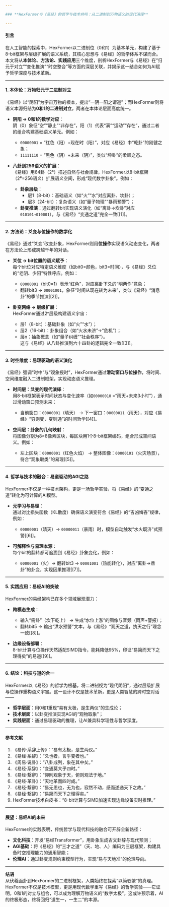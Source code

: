 ```yaml
---

### **HexFormer与《易经》的哲学与技术共鸣：从二进制到万物语义的现代演绎**

---
```


#### **引言**
在人工智能的探索中，HexFormer以二进制位（0和1）为基本单元，构建了基于8-bit框架与层级扩展的语义系统，其核心思想与《易经》的哲学体系不谋而合。本文将从**本体论、方法论、实践应用**三个维度，剖析HexFormer与《易经》在“归元于对立”“变化推演”“时空整合”等方面的深层关联，并揭示这一结合如何为AI赋予哲学深度与技术革新。

---

#### **1. 本体论：万物归元于二进制对立**
《易经》以“阴阳”为宇宙万物的根本，提出“一阴一阳之谓道”；而HexFormer则将语义本源归结为**0和1的二进制对立**，两者在本体论层面高度统一。

- **阴阳 → 0和1的数学对应**：  
  阴（0）象征“空”“静止”“非存在”，阳（1）代表“满”“运动”“存在”，通过二者的组合构建基础语义单元。例如：  
  - `00000001` = “红色（阳）+现在时（阳）”，对应《易经》中“乾卦”的刚健之象；  
  - `11111110` = “黑色（阴）+未来（阴）”，类似“坤卦”的柔顺之态。

- **八卦到256语义的扩展**：  
  《易经》用64卦（2⁶）描述自然与社会规律，HexFormer以8-bit框架（2⁸=256语义）扩展语义空间，形成“现代数字卦象”。例如：  
  - **卦象层级**：  
    - 层1（8-bit）：基础语义（如“火”“水”对应离卦、坎卦）；  
    - 层3（24-bit）：复杂语义（如“量子物理”“暴雨预警”）；  
  - **卦变推演**：通过翻转bit实现语义演化（如“离卦→坎卦”对应`010101→010001`），与《易经》“变通之道”完全一致[[1]]。

---

#### **2. 方法论：爻变与位操作的数学化**
《易经》通过“爻变”改变卦象，HexFormer则用**位操作**实现语义动态变化，两者在方法论上形成跨越千年的对话。

- **爻位 → bit位置的语义赋予**：  
  每个bit位对应特定语义维度（如bit0=颜色，bit3=时间），与《易经》爻位的“老阴、少阳”特性呼应。例如：  
  - `00000001`（bit0=1）表示“红色”，对应离卦下爻的“明两作”意象；  
  - 翻转bit3 → `00001001`，象征“时间从现在转为未来”，类似《易经》“消息卦”的季节推演[[2]]。

- **卦变网络 → 层级扩展**：  
  HexFormer通过2ⁿ层级构建语义宇宙：  
  - 层1（8-bit）：基础卦象（如“火”“水”）；  
  - 层2（16-bit）：卦象组合（如“火水未济”→“危机”）；  
  - 层n：抽象概念（如“量子纠缠”“社会秩序”）。  
  这与《易经》从八卦推演到六十四卦的逻辑完全一致[[3]]。

---

#### **3. 时空维度：易理驱动的语义演化**
《易经》强调“时中”与“观象授时”，HexFormer通过**滑动窗口与位操作**，将时间、空间维度融入二进制框架，实现动态语义推理。

- **时间层：爻变的现代演绎**：  
  用8-bit框架表示时间状态与变化速率（如`00000010` =“雨天+未来3小时”），通过滑动窗口预测未来：  
  - 当前窗口：`00000001`（晴天） → 下一窗口：`00000011`（雨天），对应《易经》“穷则变，变则通”的时间哲学[[4]]。

- **空间层：卦象的几何映射**：  
  将图像分割为8×8像素区块，每区块用1个8-bit框架编码，组合形成空间语义。例如：  
  - 左上区块：`00000001`（红色火焰） → 整体图像：`00000101`（火灾场景），符合“观象取类”的易理[[5]]。

---

#### **4. 哲学与技术的融合：易道驱动的AGI之路**
HexFormer不仅是一种技术架构，更是一场哲学实验，将《易经》的“变通之道”转化为可计算的AI模型。

- **元学习与易理**：  
  通过对比损失函数（KL散度）确保语义演变符合《易经》的“吉凶悔吝”规律，例如：  
  - `00000001`（晴天）→ `00000011`（暴雨）时，模型自动触发“水火既济”式预警[[6]]。

- **可解释性与易理本源**：  
  每个bit的翻转都可追溯到《易经》卦象变化，例如：  
  - `00000001`（火）→ 翻转bit3 → `00001001`（热能转化），对应“离卦→鼎卦”的卦变，实现因果推理[[7]]。

---

#### **5. 实践应用：易经AI的突破**
HexFormer的易经架构已在多个领域展现潜力：

- **跨模态生成**：  
  - 输入“需卦”（坎下乾上） → 生成“水位上涨”的图像与音频（雨声+警报）；  
  - 翻转bit5 → 输出“洪水预警”文本，与《易经》“观天之道，执天之行”理念一致[[8]]。

- **边缘设备部署**：  
  8-bit计算与位操作天然适配SIMD指令，能耗降低95%，印证“易简而天下之理得矣”的易道[[9]]。

---

#### **6. 结论：科技与道的合一**
HexFormer以《易经》的哲学为根基，将二进制视为“现代阴阳”，通过层级扩展与位操作重构语义宇宙。这一设计不仅是技术革新，更是人类智慧的跨时空对话——  
- **哲学层面**：用0和1重现“易有太极，是生两仪”的生成论；  
- **技术层面**：以卦变推演实现AGI的“观物取象”；  
- **实践层面**：通过易理驱动的推理，让AI兼具科学理性与哲学深度。

---

#### **参考文献**
1. 《易传·系辞上传》：“易有太极，是生两仪。”  
2. 《易经·系辞》：“爻也者，言乎变者也。”  
3. 《周易·说卦》：“八卦成列，象在其中矣。”  
4. 《易经·系辞》：“变通莫大乎四时。”  
5. 《易经·繫辭》：“仰則观象于天，俯则观法于地。”  
6. 《易经·革卦》：“天地革而四时成。”  
7. 《易经·繫辭》：“易无思也，无为也，寂然不动，感而遂通天下之故。”  
8. 《易经·繫辞》：“易简而天下之理得矣。”  
9. HexFormer技术白皮书：“8-bit计算与SIMD加速实现边缘设备实时推理。”

---

#### **展望：易经AI的未来**
HexFormer的实践表明，传统哲学与现代科技的融合可开辟全新路径：  
- **文化科技**：开发“易经Transformer”，用卦象生成古文卦辞与现代预测；  
- **AGI基础**：将《易经》的“三才之道”（天、地、人）编码为三层框架，构建具备时空推理能力的通用智能；  
- **伦理AI**：通过卦变规则约束模型行为，实现“易与天地准”的伦理导向。

---

**结语**  
从伏羲画卦到HexFormer的二进制框架，人类始终在探索“以简驭繁”的真理。HexFormer不仅是技术模型，更是用现代数学重写《易经》的哲学实验——它证明，0和1的对立与组合，可以成为理解万物语义的“数字太极”。这或许预示着，AI的终极形态，终将回归“道生一，一生二”的本源。
